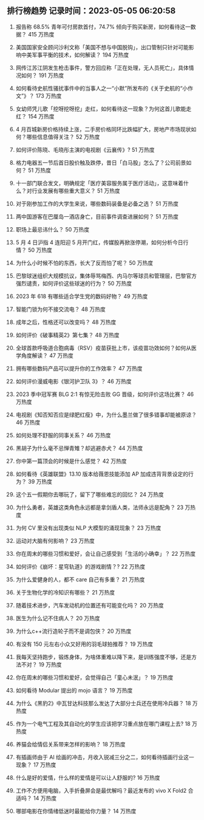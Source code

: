 
## 排行榜趋势 记录时间：2023-05-05 06:20:58
  
  1. 报告称 68.5% 青年可付房款首付，74.7% 倾向于购买新房，如何看待这一数据？ 415 万热度
    
  2. 美国国家安全顾问沙利文称「美国不想与中国脱钩」，出口管制只针对可能影响中美军事平衡的技术，如何解读？ 194 万热度
    
  3. 网传江苏江阴发生枪击事件，警方回应称「正在处理，无人员死亡」，具体情况如何？ 191 万热度
    
  4. 如何看待史航性骚扰事件中的当事人之一“小默”所发布的《关于史航的“小作文”》？ 173 万热度
    
  5. 女幼师凭儿歌「挖呀挖呀挖」走红，如何看待这一现象？为何这首儿歌能走红？ 154 万热度
    
  6. 4 月百城新房价格持续上涨，二手房价格同环比跌幅扩大，房地产市场现状如何？哪些信息值得关注？ 52 万热度
    
  7. 如何评价陈晓、毛晓彤主演的电视剧《云襄传》? 51 万热度
    
  8. 格力电器五一节后首日股价触及跌停，昔日「白马股」怎么了？公司前景如何？ 51 万热度
    
  9. 十一部门联合发文，明确规定「医疗美容服务属于医疗活动」，这意味着什么？对行业发展有哪些重大意义？ 51 万热度
    
  10. 对于刚参加工作的大学生来说，哪些数码装备是必备之选？ 51 万热度
    
  11. 两中国游客在巴厘岛一酒店身亡，目前事件调查进展如何？ 51 万热度
    
  12. 职场上最忌讳什么？ 50 万热度
    
  13. 5 月 4 日沪指 4 连阳迎 5 月开门红，传媒股再掀涨停潮，如何分析今日行情？ 50 万热度
    
  14. 为什么小时候不怕的东西，长大了反而怕了呢？ 50 万热度
    
  15. 巴黎球迷组织大规模抗议，集体辱骂梅西、内马尔等球员和管理层，巴黎官方强烈谴责，如何评价这些球迷的行为？ 50 万热度
    
  16. 2023 年 618 有哪些适合学生党的数码好物？ 49 万热度
    
  17. 智能门锁为何不接交流电？ 48 万热度
    
  18. 成年之后，性格还可以改变吗？ 48 万热度
    
  19. 如何评价《破事精英2》第七集？ 48 万热度
    
  20. 全球首款呼吸道合胞病毒（RSV）疫苗获批上市，该疫苗功效如何？如何从医学角度解读？ 47 万热度
    
  21. 拥有哪些数码产品可以提升你的工作效率？ 47 万热度
    
  22. 如何评价漫威电影《银河护卫队 3》？ 46 万热度
    
  23. 2023 季中冠军赛 BLG 2:1 有惊无险击败 GG 晋级，如何评价这场比赛？ 46 万热度
    
  24. 电视剧《知否知否应是绿肥红瘦》中，为什么墨兰做了很多错事却能被原谅？ 46 万热度
    
  25. 如何处理不舒服的同事关系？ 46 万热度
    
  26. 黑胡子为什么毫不忌惮青雉？却逃避赤犬？ 44 万热度
    
  27. 你中第一篇顶会的时候是什么感觉？ 42 万热度
    
  28. 如何看待《英雄联盟》13.10 版本给薇恩技能添加 AP 加成违背背景设定的行为？ 39 万热度
    
  29. 这个五一假期你去哪玩了，留下了哪些难忘的回忆？ 24 万热度
    
  30. 为什么勇者，英雄这类角色永远都是拿剑盾人类，法师永远是配角？ 23 万热度
    
  31. 为何 CV 里没有出现类似 NLP 大模型的涌现现象？ 23 万热度
    
  32. 运动对大脑有何影响？ 23 万热度
    
  33. 你在周末的哪些习惯和爱好，会让自己感受到「生活的小确幸」？ 22 万热度
    
  34. 如何评价《崩坏：星穹轨道》的游戏剧情？? 22 万热度
    
  35. 为什么爱健身的人，都不 care 自己有多重？ 21 万热度
    
  36. 关于生物化学的冷知识有哪些？ 21 万热度
    
  37. 随着技术进步，汽车发动机的位置还有可能变化吗？ 20 万热度
    
  38. 医生为什么记不住病人？ 20 万热度
    
  39. 为什么c++流行造轮子而不是调包侠？ 20 万热度
    
  40. 有没有 150 元左右小众又好用的羽毛球拍推荐？ 19 万热度
    
  41. 我每天坚持跑步，锻炼身体，为啥体重难以降下来，是训练强度不够，还是方法不对？ 19 万热度
    
  42. 你在周末的哪些习惯和爱好，会觉得自己「童心未泯」？ 19 万热度
    
  43. 如何看待 Modular 提出的 mojo 语言？ 19 万热度
    
  44. 为什么《黑豹2》中瓦甘达科技那么发达了大部分士兵还在使用冷兵器？ 18 万热度
    
  45. 作为一个电气工程及其自动化的学生应该把学习重点放在哪门课程上去? 18 万热度
    
  46. 养猫会给情侣关系带来怎样的影响？ 18 万热度
    
  47. 有插画师由于 AI 绘画的冲击，月收入锐减三分之二，如何看待插画行业这一现象？ 17 万热度
    
  48. 什么是好的爱情，什么样的爱情是可以让人舒服的? 16 万热度
    
  49. 工作不方便用电脑，入手折叠屏会是最优解吗？最近发布的 vivo X Fold2 合适吗？ 14 万热度
    
  50. 哪部电影在你情绪低迷时最能给你力量？ 14 万热度
    